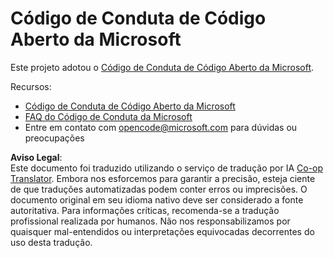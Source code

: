 <!--
CO_OP_TRANSLATOR_METADATA:
{
  "original_hash": "b0a9b4cccd918195f58224d5793da1a6",
  "translation_date": "2025-08-25T20:58:39+00:00",
  "source_file": "CODE_OF_CONDUCT.md",
  "language_code": "br"
}
-->
# Código de Conduta de Código Aberto da Microsoft

Este projeto adotou o [Código de Conduta de Código Aberto da Microsoft](https://opensource.microsoft.com/codeofconduct/?WT.mc_id=academic-77807-sagibbon).

Recursos:

- [Código de Conduta de Código Aberto da Microsoft](https://opensource.microsoft.com/codeofconduct/?WT.mc_id=academic-77807-sagibbon)
- [FAQ do Código de Conduta da Microsoft](https://opensource.microsoft.com/codeofconduct/faq/?WT.mc_id=academic-77807-sagibbon)
- Entre em contato com [opencode@microsoft.com](mailto:opencode@microsoft.com) para dúvidas ou preocupações

**Aviso Legal**:  
Este documento foi traduzido utilizando o serviço de tradução por IA [Co-op Translator](https://github.com/Azure/co-op-translator). Embora nos esforcemos para garantir a precisão, esteja ciente de que traduções automatizadas podem conter erros ou imprecisões. O documento original em seu idioma nativo deve ser considerado a fonte autoritativa. Para informações críticas, recomenda-se a tradução profissional realizada por humanos. Não nos responsabilizamos por quaisquer mal-entendidos ou interpretações equivocadas decorrentes do uso desta tradução.
